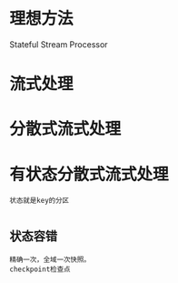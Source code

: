 # 理想方法

Stateful Stream Processor

# 流式处理

# 分散式流式处理

# 有状态分散式流式处理

    状态就是key的分区

#

## 状态容错

    精确一次，全域一次快照。
    checkpoint检查点
